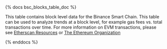 {% docs bsc_blocks_table_doc %}

This table contains block level data for the Binance Smart Chain. This table can be used to analyze trends at a block level, for example gas fees vs. total transactions over time. For more information on EVM transactions, please see [Etherscan Resources](https://etherscan.io/directory/Learning_Resources/Ethereum) or [The Ethereum Organization](https://ethereum.org/en/developers/docs/blocks/)

{% enddocs %}